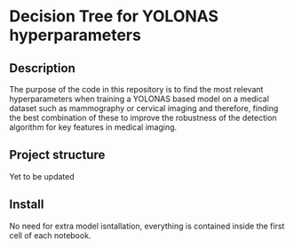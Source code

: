 # Decision Tree for YOLONAS hyperparameters 

## Description
The purpose of the code in this repository is to find the most relevant hyperparameters when training a YOLONAS based model on a medical dataset such as mammography or cervical imaging 
and therefore, finding the best combination of these to improve the robustness of the detection algorithm for key features in medical imaging. 

## Project structure
Yet to be updated

## Install
No need for extra model isntallation, everything is contained inside the first cell of each notebook. 
